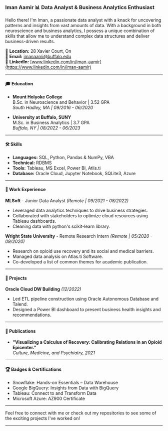 ### Iman Aamir 📊 Data Analyst & Business Analytics Enthusiast

Hello there! I'm Iman, a passionate data analyst with a knack for uncovering patterns and insights from vast amounts of data. With a background in both neuroscience and business analytics, I possess a unique combination of skills that allow me to understand complex data structures and deliver business-driven results.

📍 **Location:** 28 Xavier Court, On  
📧 **Email:** [imanaami@buffalo.edu](mailto:imanaami@buffalo.edu)  
🔗 **LinkedIn:** [www.linkedin.com/in/iman-aamir](https://www.linkedin.com/in/iman-aamir)

---

#### 🎓 Education
- **Mount Holyoke College**  
  B.Sc. in Neuroscience and Behavior | 3.52 GPA  
  _South Hadley, MA | 09/2016 - 06/2020_

- **University at Buffalo, SUNY**  
  M.Sc. in Business Analytics | 3.7 GPA  
  _Buffalo, NY | 08/2022 - 06/2023_

---

#### 🛠 Skills
- **Languages:** SQL, Python, Pandas & NumPy, VBA
- **Technical:** RDBMS
- **Tools:** Tableau, MS Excel, Power BI, Atlis.ti
- **Database:** Oracle Cloud, Jupyter Notebook, SQLite3, Azure

---

#### 💼 Work Experience

**MLSoft** - Junior Data Analyst _(Remote | 09/2021 - 08/2022)_  
- Leveraged data analytics techniques to drive business strategies.
- Collaborated with stakeholders to optimize cloud resources using Tableau dashboards.
- Cleaning data with python's scikit-learn library.

**Wright State University** - Remote Research Intern _(Remote | 05/2020 - 09/2020)_  
- Research on opioid use recovery and its social and medical barriers.
- Managed data analysis on Atlas.ti Software.
- Co-developed a list of common themes for academic publication.

---

#### 🚀 Projects

**Oracle Cloud DW Building** _(12/2022)_  
- Led ETL pipeline construction using Oracle Autonomous Database and Talend.
- Designed a Power BI dashboard to present business health insights and recommendations.

---

#### 📜 Publications
- **"Visualizing a Calculus of Recovery: Calibrating Relations in an Opioid Epicenter."**  
  _Culture, Medicine, and Psychiatry, 2021_

---

#### 🏆 Badges & Certifications
- Snowflake: Hands-on Essentials – Data Warehouse
- Google BigQuery: Insights from Data with BigQuery
- Tableau: Connect to and Transform Data
- Microsoft Azure: AZ900 Certificate

---

Feel free to connect with me or check out my repositories to see some of the exciting projects I've worked on!

---
